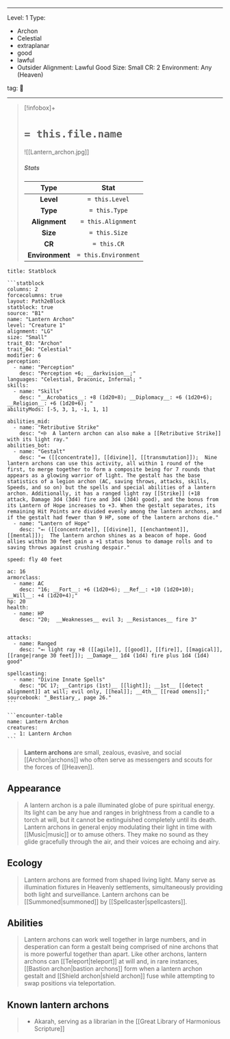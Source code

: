 
---



Level: 1
Type:
- Archon
- Celestial
- extraplanar
- good
- lawful
- Outsider
Alignment: Lawful Good
Size: Small
CR: 2
Environment: Any (Heaven)



tag: 👹

---

> [!infobox]+
> #  `= this.file.name`
> ![[Lantern_archon.jpg]]
> ##### Stats
> Type | Stat |
> :---:|:---:|
> **Level** | `= this.Level` |
> **Type** | `= this.Type` |
> **Alignment** | `= this.Alignment` |
> **Size** | `= this.Size` |
> **CR** | `= this.CR` |
> **Environment** | `= this.Environment` |




````ad-info
title: Statblock

```statblock
columns: 2
forcecolumns: true
layout: Path2eBlock
statblock: true
source: "B1"
name: "Lantern Archon"
level: "Creature 1"
alignment: "LG"
size: "Small"
trait_03: "Archon"
trait_04: "Celestial"
modifier: 6
perception:
  - name: "Perception"
    desc: "Perception +6; __darkvision__;"
languages: "Celestial, Draconic, Infernal; "
skills:
  - name: "Skills"
    desc: "__Acrobatics__: +8 (1d20+8); __Diplomacy__: +6 (1d20+6); __Religion__: +6 (1d20+6); "
abilityMods: [-5, 3, 1, -1, 1, 1]

abilities_mid:
  - name: "Retributive Strike"
    desc: "⬲  A lantern archon can also make a [[Retributive Strike]] with its light ray."
abilities_bot:
  - name: "Gestalt"
    desc: "⬽ ([[concentrate]], [[divine]], [[transmutation]]);  Nine lantern archons can use this activity, all within 1 round of the first, to merge together to form a composite being for 7 rounds that appears as a glowing warrior of light. The gestalt has the base statistics of a legion archon (AC, saving throws, attacks, skills, Speeds, and so on) but the spells and special abilities of a lantern archon. Additionally, it has a ranged light ray [[Strike]] (+18 attack, Damage 3d4 (3d4) fire and 3d4 (3d4) good), and the bonus from its Lantern of Hope increases to +3. When the gestalt separates, its remaining Hit Points are divided evenly among the lantern archons, and if the gestalt had fewer than 9 HP, some of the lantern archons die."
  - name: "Lantern of Hope"
    desc: "⬻ ([[concentrate]], [[divine]], [[enchantment]], [[mental]]);  The lantern archon shines as a beacon of hope. Good allies within 30 feet gain a +1 status bonus to damage rolls and to saving throws against crushing despair."

speed: fly 40 feet

ac: 16
armorclass:
  - name: AC
    desc: "16; __Fort__: +6 (1d20+6); __Ref__: +10 (1d20+10); __Will__: +4 (1d20+4);"
hp: 20
health:
  - name: HP
    desc: "20;  __Weaknesses__ evil 3; __Resistances__ fire 3"


attacks:
  - name: Ranged
    desc: "⬻ light ray +8 ([[agile]], [[good]], [[fire]], [[magical]], [[range|range 30 feet]]); __Damage__ 1d4 (1d4) fire plus 1d4 (1d4) good"

spellcasting:
  - name: "Divine Innate Spells"
    desc: "DC 17; __Cantrips (1st)__ [[light]]; __1st__ [[detect alignment]] at will; evil only, [[heal]]; __4th__ [[read omens]];"
sourcebook: "_Bestiary_, page 26."
```

```encounter-table
name: Lantern Archon
creatures:
  - 1: Lantern Archon
```

````



> **Lantern archons** are small, zealous, evasive, and social [[Archon|archons]] who often serve as messengers and scouts for the forces of [[Heaven]].



## Appearance

> A lantern archon is a pale illuminated globe of pure spiritual energy. Its light can be any hue and ranges in brightness from a candle to a torch at will, but it cannot be extinguished completely until its death. Lantern archons in general enjoy modulating their light in time with [[Music|music]] or to amuse others.
> They make no sound as they glide gracefully through the air, and their voices are echoing and airy.


## Ecology

> Lantern archons are formed from shaped living light. Many serve as illumination fixtures in Heavenly settlements, simultaneously providing both light and surveillance.
> Lantern archons can be [[Summoned|summoned]] by [[Spellcaster|spellcasters]].


## Abilities

> Lantern archons can work well together in large numbers, and in desperation can form a gestalt being comprised of nine archons that is more powerful together than apart.
> Like other archons, lantern archons can [[Teleport|teleport]] at will and, in rare instances, [[Bastion archon|bastion archons]] form when a lantern archon gestalt and [[Shield archon|shield archon]] fuse while attempting to swap positions via teleportation.


## Known lantern archons

> - Akarah, serving as a librarian in the [[Great Library of Harmonious Scripture]]









